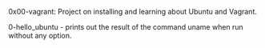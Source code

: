 0x00-vagrant: Project on installing and learning about Ubuntu and Vagrant.

0-hello_ubuntu -  prints out the result of the command uname when run without any option.